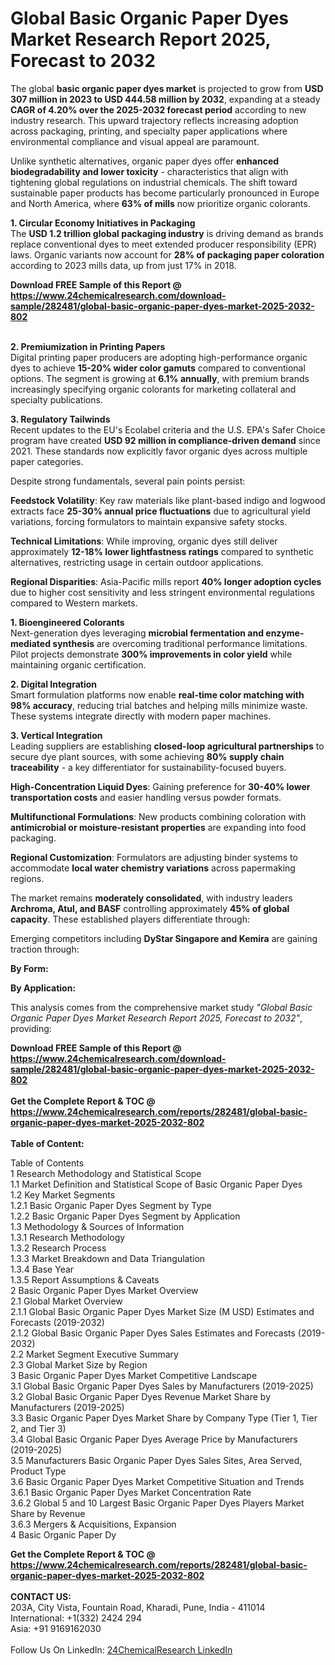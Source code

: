 <h1>Global Basic Organic Paper Dyes Market Research Report 2025, Forecast to 2032</h1><p>The global <strong>basic organic paper dyes market</strong> is projected to grow from <strong>USD 307 million in 2023 to USD 444.58 million by 2032</strong>, expanding at a steady <strong>CAGR of 4.20% over the 2025-2032 forecast period</strong> according to new industry research. This upward trajectory reflects increasing adoption across packaging, printing, and specialty paper applications where environmental compliance and visual appeal are paramount.</p><p>Unlike synthetic alternatives, organic paper dyes offer <strong>enhanced biodegradability and lower toxicity</strong> - characteristics that align with tightening global regulations on industrial chemicals. The shift toward sustainable paper products has become particularly pronounced in Europe and North America, where <strong>63% of mills</strong> now prioritize organic colorants.</p><p><strong>1. Circular Economy Initiatives in Packaging</strong><br>
The <strong>USD 1.2 trillion global packaging industry</strong> is driving demand as brands replace conventional dyes to meet extended producer responsibility (EPR) laws. Organic variants now account for <strong>28% of packaging paper coloration</strong> according to 2023 mills data, up from just 17% in 2018.</p><div><b>Download FREE Sample of this Report @ 
            <a href="https://www.24chemicalresearch.com/download-sample/282481/global-basic-organic-paper-dyes-market-2025-2032-802">
            https://www.24chemicalresearch.com/download-sample/282481/global-basic-organic-paper-dyes-market-2025-2032-802</a></b></div><br><p><strong>2. Premiumization in Printing Papers</strong><br>
Digital printing paper producers are adopting high-performance organic dyes to achieve <strong>15-20% wider color gamuts</strong> compared to conventional options. The segment is growing at <strong>6.1% annually</strong>, with premium brands increasingly specifying organic colorants for marketing collateral and specialty publications.</p><p><strong>3. Regulatory Tailwinds</strong><br>
Recent updates to the EU's Ecolabel criteria and the U.S. EPA's Safer Choice program have created <strong>USD 92 million in compliance-driven demand</strong> since 2021. These standards now explicitly favor organic dyes across multiple paper categories.</p><p>Despite strong fundamentals, several pain points persist:</p><p><strong>Feedstock Volatility</strong>: Key raw materials like plant-based indigo and logwood extracts face <strong>25-30% annual price fluctuations</strong> due to agricultural yield variations, forcing formulators to maintain expansive safety stocks.</p><p><strong>Technical Limitations</strong>: While improving, organic dyes still deliver approximately <strong>12-18% lower lightfastness ratings</strong> compared to synthetic alternatives, restricting usage in certain outdoor applications.</p><p><strong>Regional Disparities</strong>: Asia-Pacific mills report <strong>40% longer adoption cycles</strong> due to higher cost sensitivity and less stringent environmental regulations compared to Western markets.</p><p><strong>1. Bioengineered Colorants</strong><br>
Next-generation dyes leveraging <strong>microbial fermentation and enzyme-mediated synthesis</strong> are overcoming traditional performance limitations. Pilot projects demonstrate <strong>300% improvements in color yield</strong> while maintaining organic certification.</p><p><strong>2. Digital Integration</strong><br>
Smart formulation platforms now enable <strong>real-time color matching with 98% accuracy</strong>, reducing trial batches and helping mills minimize waste. These systems integrate directly with modern paper machines.</p><p><strong>3. Vertical Integration</strong><br>
Leading suppliers are establishing <strong>closed-loop agricultural partnerships</strong> to secure dye plant sources, with some achieving <strong>80% supply chain traceability</strong> - a key differentiator for sustainability-focused buyers.</p><p><strong>High-Concentration Liquid Dyes</strong>: Gaining preference for <strong>30-40% lower transportation costs</strong> and easier handling versus powder formats.</p><p><strong>Multifunctional Formulations</strong>: New products combining coloration with <strong>antimicrobial or moisture-resistant properties</strong> are expanding into food packaging.</p><p><strong>Regional Customization</strong>: Formulators are adjusting binder systems to accommodate <strong>local water chemistry variations</strong> across papermaking regions.</p><p>The market remains <strong>moderately consolidated</strong>, with industry leaders <strong>Archroma, Atul, and BASF</strong> controlling approximately <strong>45% of global capacity</strong>. These established players differentiate through:</p><p>Emerging competitors including <strong>DyStar Singapore and Kemira</strong> are gaining traction through:</p><p><strong>By Form:</strong></p><p><strong>By Application:</strong></p><p>This analysis comes from the comprehensive market study <em>"Global Basic Organic Paper Dyes Market Research Report 2025, Forecast to 2032"</em>, providing:</p><div><b>Download FREE Sample of this Report @ 
            <a href="https://www.24chemicalresearch.com/download-sample/282481/global-basic-organic-paper-dyes-market-2025-2032-802">
            https://www.24chemicalresearch.com/download-sample/282481/global-basic-organic-paper-dyes-market-2025-2032-802</a></b></div><br><div><b>Get the Complete Report & TOC @ 
            <a href="https://www.24chemicalresearch.com/reports/282481/global-basic-organic-paper-dyes-market-2025-2032-802">
            https://www.24chemicalresearch.com/reports/282481/global-basic-organic-paper-dyes-market-2025-2032-802</a></b></div><br>
            <b>Table of Content:</b><p>Table of Contents<br />
1 Research Methodology and Statistical Scope<br />
1.1 Market Definition and Statistical Scope of Basic Organic Paper Dyes<br />
1.2 Key Market Segments<br />
1.2.1 Basic Organic Paper Dyes Segment by Type<br />
1.2.2 Basic Organic Paper Dyes Segment by Application<br />
1.3 Methodology & Sources of Information<br />
1.3.1 Research Methodology<br />
1.3.2 Research Process<br />
1.3.3 Market Breakdown and Data Triangulation<br />
1.3.4 Base Year<br />
1.3.5 Report Assumptions & Caveats<br />
2 Basic Organic Paper Dyes Market Overview<br />
2.1 Global Market Overview<br />
2.1.1 Global Basic Organic Paper Dyes Market Size (M USD) Estimates and Forecasts (2019-2032)<br />
2.1.2 Global Basic Organic Paper Dyes Sales Estimates and Forecasts (2019-2032)<br />
2.2 Market Segment Executive Summary<br />
2.3 Global Market Size by Region<br />
3 Basic Organic Paper Dyes Market Competitive Landscape<br />
3.1 Global Basic Organic Paper Dyes Sales by Manufacturers (2019-2025)<br />
3.2 Global Basic Organic Paper Dyes Revenue Market Share by Manufacturers (2019-2025)<br />
3.3 Basic Organic Paper Dyes Market Share by Company Type (Tier 1, Tier 2, and Tier 3)<br />
3.4 Global Basic Organic Paper Dyes Average Price by Manufacturers (2019-2025)<br />
3.5 Manufacturers Basic Organic Paper Dyes Sales Sites, Area Served, Product Type<br />
3.6 Basic Organic Paper Dyes Market Competitive Situation and Trends<br />
3.6.1 Basic Organic Paper Dyes Market Concentration Rate<br />
3.6.2 Global 5 and 10 Largest Basic Organic Paper Dyes Players Market Share by Revenue<br />
3.6.3 Mergers & Acquisitions, Expansion<br />
4 Basic Organic Paper Dy</p><div><b>Get the Complete Report & TOC @ 
            <a href="https://www.24chemicalresearch.com/reports/282481/global-basic-organic-paper-dyes-market-2025-2032-802">
            https://www.24chemicalresearch.com/reports/282481/global-basic-organic-paper-dyes-market-2025-2032-802</a></b></div><br><b>CONTACT US:</b><br>
            203A, City Vista, Fountain Road, Kharadi, Pune, India - 411014<br>
            International: +1(332) 2424 294<br>
            Asia: +91 9169162030 <br><br>
            Follow Us On LinkedIn: <a href="https://www.linkedin.com/company/24chemicalresearch/">24ChemicalResearch LinkedIn</a>